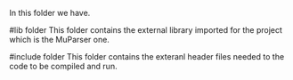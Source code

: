 In this folder we have.

#lib folder
This folder contains the external library imported for the project which is the MuParser one.

#include folder
This folder contains the exteranl header files needed to the code to be compiled and run.
